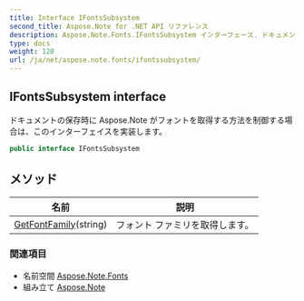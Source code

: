```yaml
---
title: Interface IFontsSubsystem
second_title: Aspose.Note for .NET API リファレンス
description: Aspose.Note.Fonts.IFontsSubsystem インターフェース. ドキュメントの保存時に Aspose.Note がフォントを取得する方法を制御する場合はこのインターフェイスを実装します
type: docs
weight: 120
url: /ja/net/aspose.note.fonts/ifontssubsystem/
---
```

## IFontsSubsystem interface

ドキュメントの保存時に Aspose.Note がフォントを取得する方法を制御する場合は、このインターフェイスを実装します。

```csharp
public interface IFontsSubsystem
```

## メソッド

| 名前 | 説明 |
| --- | --- |
| [GetFontFamily](../../aspose.note.fonts/ifontssubsystem/getfontfamily/)(string) | フォント ファミリを取得します。 |

### 関連項目

* 名前空間 [Aspose.Note.Fonts](../../aspose.note.fonts/)
* 組み立て [Aspose.Note](../../)


